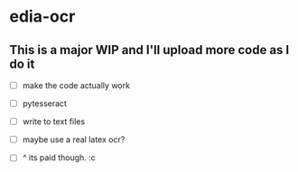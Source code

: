 # edia-ocr
## This is a major WIP and I'll upload more code as I do it
- [ ] make the code actually work
- [ ] pytesseract
- [ ] write to text files
- [ ] maybe use a real latex ocr?
- [ ] ^ its paid though. :c


